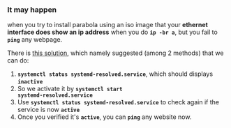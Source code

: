 ### It may happen
when you try to install parabola using an iso image that your <b>ethernet interface does show an ip address</b> when you do <code><b>ip -br a</b></code>, but you fail to <code><b>ping</b></code> any webpage.

There is [this solution](), which namely suggested (among 2 methods) that we can do:
01. <code><b>systemctl status systemd-resolved.service</b></code>, which should displays <code><b>inactive</b></code>
02. So we activate it by <code><b>systemctl start systemd-resolved.service</b></code>
03. Use <code><b>systemctl status systemd-resolved.service</b></code> to check again if the service is now <code><b>active</b></code>
04. Once you verified it's <code><b>active</b></code>, you can <code><b>ping</b></code> any website now.


